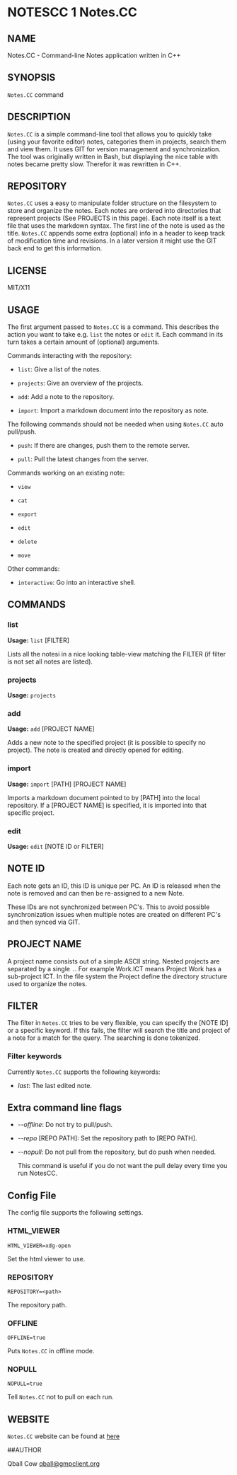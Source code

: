 # NOTESCC 1 Notes.CC

## NAME

Notes.CC - Command-line Notes application written in C++

## SYNOPSIS

`Notes.CC` command
 
## DESCRIPTION

`Notes.CC` is a simple command-line tool that allows you to quickly take (using your favorite
editor)
notes, categories them in projects, search them and view them. It uses GIT for version management
and synchronization. The tool was originally written in Bash, but displaying the nice table with
notes became pretty slow. Therefor it was rewritten in C++.


## REPOSITORY

`Notes.CC` uses a easy to manipulate folder structure on the filesystem to store and organize the
notes. Each notes are ordered into directories that represent projects (See PROJECTS in this page).
Each note itself is a text file that uses the markdown syntax. The first line of the note is used as
the title. `Notes.CC` appends some extra (optional) info in a header to keep track of modification
time and revisions. In a later version it might use the GIT back end to get this information.


## LICENSE

MIT/X11

## USAGE

The first argument passed to `Notes.CC` is a command. This describes the action you want to take
e.g.  `list` the notes or `edit` it. Each command in its turn takes a certain amount of (optional)
arguments.


Commands interacting with the repository:

 * `list`: Give a list of the notes.

 * `projects`: Give an overview of the projects.

 * `add`: Add a note to the repository.

 * `import`: Import a markdown document into the repository as note. 

The following commands should not be needed when using `Notes.CC` auto pull/push.

 * `push`: If there are changes, push them to the remote server.

 * `pull`: Pull the latest changes from the server.

Commands working on an existing note:

 * `view`

 * `cat`

 * `export`

 * `edit`

 * `delete`

 * `move`

Other commands:

  * `interactive`: Go into an interactive shell.


## COMMANDS

### list

**Usage:** `list` [FILTER]

Lists all the notesi in a nice looking table-view  matching the FILTER (if filter is not set all
notes are listed).



### projects

**Usage:** `projects`


### add

**Usage:** `add` [PROJECT NAME]

Adds a new note to the specified project (it is possible to specify no project). The note is created
and directly opened for editing.


### import

**Usage:** `import` [PATH] [PROJECT NAME]

Imports a markdown document pointed to by [PATH] into the local repository. If a [PROJECT NAME] is
specified, it is imported into that specific project.

### edit 

**Usage:** `edit` [NOTE ID or FILTER]

## NOTE ID

Each note gets an ID, this ID is unique per PC. An ID is released when the note is removed and can
then be re-assigned to a new Note.

These IDs are not synchronized between PC's. This to avoid possible synchronization issues when
multiple notes are created on different PC's and then synced via GIT.

## PROJECT NAME

A project name consists out of a simple ASCII string. Nested projects are separated by a single `.`.
For example Work.ICT  means Project Work has a sub-project ICT. In the file system the Project
define the directory structure used to organize the notes.


## FILTER

The filter in `Notes.CC` tries to be very flexible, you can specify the [NOTE ID] or a specific
keyword. If this fails, the filter will search the title and project of a note for a match for the
query.  The searching is done tokenized.

### Filter keywords

Currently `Notes.CC` supports the following keywords:

* *last*: The last edited note.

## Extra command line flags

* *--offline*: Do not try to pull/push.

* *--repo* [REPO PATH]: Set the repository path to [REPO PATH].

* *--nopull*: Do not pull from the repository, but do push when needed.

    This command is useful if you do not want the pull delay every time you run NotesCC.

## Config File

The config file supports the following settings.

### HTML_VIEWER
```
HTML_VIEWER=xdg-open
```
Set the html viewer to use.

### REPOSITORY
```
REPOSITORY=<path>
```
The repository path.

### OFFLINE
```
OFFLINE=true
```
Puts `Notes.CC` in offline mode.

### NOPULL
```
NOPULL=true
```
Tell `Notes.CC` not to pull on each run.

## WEBSITE

`Notes.CC` website can be found at [here](http://sarine.nl/)

##AUTHOR

Qball Cow <qball@gmpclient.org>

